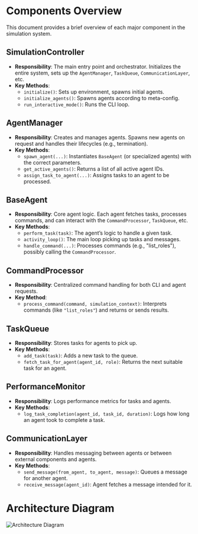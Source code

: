 # Components Overview

This document provides a brief overview of each major component in the simulation system.

## SimulationController
- **Responsibility**: The main entry point and orchestrator. Initializes the entire system, sets up the `AgentManager`, `TaskQueue`, `CommunicationLayer`, etc.  
- **Key Methods**:
  - `initialize()`: Sets up environment, spawns initial agents.
  - `initialize_agents()`: Spawns agents according to meta-config.
  - `run_interactive_mode()`: Runs the CLI loop.

## AgentManager
- **Responsibility**: Creates and manages agents. Spawns new agents on request and handles their lifecycles (e.g., termination).  
- **Key Methods**:
  - `spawn_agent(...)`: Instantiates `BaseAgent` (or specialized agents) with the correct parameters.
  - `get_active_agents()`: Returns a list of all active agent IDs.
  - `assign_task_to_agent(...)`: Assigns tasks to an agent to be processed.

## BaseAgent
- **Responsibility**: Core agent logic. Each agent fetches tasks, processes commands, and can interact with the `CommandProcessor`, `TaskQueue`, etc.  
- **Key Methods**:
  - `perform_task(task)`: The agent’s logic to handle a given task.
  - `activity_loop()`: The main loop picking up tasks and messages.
  - `handle_command(...)`: Processes commands (e.g., "list_roles"), possibly calling the `CommandProcessor`.

## CommandProcessor
- **Responsibility**: Centralized command handling for both CLI and agent requests.  
- **Key Method**:
  - `process_command(command, simulation_context)`: Interprets commands (like `"list_roles"`) and returns or sends results.

## TaskQueue
- **Responsibility**: Stores tasks for agents to pick up.  
- **Key Methods**:
  - `add_task(task)`: Adds a new task to the queue.
  - `fetch_task_for_agent(agent_id, role)`: Returns the next suitable task for an agent.

## PerformanceMonitor
- **Responsibility**: Logs performance metrics for tasks and agents.  
- **Key Methods**:
  - `log_task_completion(agent_id, task_id, duration)`: Logs how long an agent took to complete a task.

## CommunicationLayer
- **Responsibility**: Handles messaging between agents or between external components and agents.  
- **Key Methods**:
  - `send_message(from_agent, to_agent, message)`: Queues a message for another agent.
  - `receive_message(agent_id)`: Agent fetches a message intended for it.

# Architecture Diagram

![Architecture Diagram](images/architecture_diagram.png)